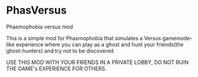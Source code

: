 # PhasVersus
Phasmophobia versus mod

This is a simple mod for Phasmophobia that simulates a Versus gamemode-like experience where you can play as a ghost and hunt your friends(the ghost-hunters) and try not to be discovered

USE THIS MOD WITH YOUR FRIENDS IN A PRIVATE LOBBY, DO NOT RUIN THE GAME's EXPERIENCE FOR OTHERS.
